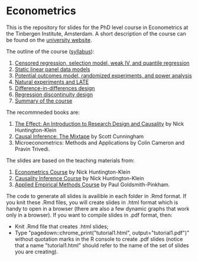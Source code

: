 # Econometrics

This is the repository for slides for the PhD level course in Econometrics at the Tinbergen Institute, Amsterdam. 
A short description of the course can be found on the [university website](https://www.tinbergen.nl/courses/520/econometrics-ii).

The outline of the course ([syllabus](https://github.com/stnavdeev/econometrics/blob/main/syllabus.pdf)):
1. [Censored regression, selection model, weak IV, and quantile regression](https://github.com/stnavdeev/econometrics/blob/main/tutorial1/tutorial1.pdf)
2. [Static linear panel data models](https://github.com/stnavdeev/econometrics/blob/main/tutorial2/tutorial2.pdf)
3. [Potential outcomes model, randomized experiments, and power analysis](https://github.com/stnavdeev/econometrics/blob/main/tutorial3/tutorial3.pdf)
4. [Natural experiments and LATE](https://github.com/stnavdeev/econometrics/blob/main/tutorial4/tutorial4.pdf)
5. [Difference-in-differences design](https://github.com/stnavdeev/econometrics/blob/main/tutorial5/tutorial5.pdf)
6. [Regression discontinuity design](https://github.com/stnavdeev/econometrics/blob/main/tutorial6/tutorial6.pdf)
7. [Summary of the course](https://github.com/stnavdeev/econometrics/blob/main/tutorial7/tutorial7.pdf)

The recommneded books are:
1. [The Effect: An Introduction to Research Design and Causality](https://theeffectbook.net/index.html) by Nick Huntington-Klein
2. [Causal Inference: The Mixtape](https://mixtape.scunning.com/index.html) by Scott Cunningham
3. Microeconometrics: Methods and Applications by Colin Cameron and Pravin Trivedi.

The slides are based on the teaching materials from:
1. [Econometrics Course](https://github.com/NickCH-K/EconometricsSlides) by Nick Huntington-Klein
2. [Causality Inference Course](https://github.com/NickCH-K/CausalitySlides) by Nick Huntington-Klein
3. [Applied Empirical Methods Course](https://github.com/paulgp/applied-methods-phd) by Paul Goldsmith-Pinkham.

The code to generate all slides is availible in each folder in .Rmd format. If you knit these .Rmd files, you will create slides in .html format which is handy to open in a browser (there are also a few dynamic graphs that work only in a browser). If you want to compile slides in .pdf format, then:
- Knit .Rmd file that creates .html slides;
- Type "pagedown::chrome_print("tutorial1.html", output="tutorial1.pdf")" without quotation marks in the R console to create .pdf slides (notice that a name "tutorial1.html" should refer to the name of the set of slides you are creating).
